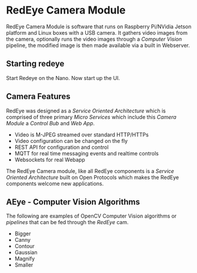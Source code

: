 # RedEye Camera Module

RedEye Camera Module is software that runs on Raspberry Pi/NVidia
Jetson platform and Linux boxes with a USB camera. It gathers video
images from the camera, optionally runs the video images through a
_Computer Vision_ pipeline, the modified image is then made available
via a built in Webserver.

## Starting redeye

Start Redeye on the Nano. Now start up the UI.


## Camera Features

RedEye was designed as a _Service Oriented Architecture_ which is
comprised of three primary _Micro Services_ which include this _Camera
Module_ a _Control Bub_ and _Web App_.

- Video is M-JPEG streamed over standard HTTP/HTTPs
- Video configuration can be changed on the fly
- REST API for configuration and control
- MQTT for real time messaging events and realtime controls
- Websockets for real Webapp

The RedEye Camera module, like all RedEye components is a _Service
Oriented Architecture_ built on Open Protocols which makes the RedEye
components welcome new applications.

## AEye - Computer Vision Algorithms

The following are examples of OpenCV Computer Vision algorithms or
_pipelines_ that can be fed through the _RedEye_ cam.

- Bigger
- Canny
- Contour
- Gaussian
- Magnify
- Smaller


